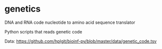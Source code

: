 # genetics
DNA and RNA code
nucleotide to amino acid sequence translator

Python scripts that reads genetic code

Data:
https://github.com/hplgit/bioinf-py/blob/master/data/genetic_code.tsv

